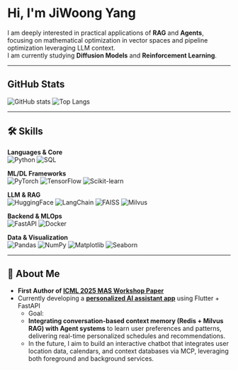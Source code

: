 # Hi, I'm JiWoong Yang  

I am deeply interested in practical applications of **RAG** and **Agents**, focusing on mathematical optimization in vector spaces and pipeline optimization leveraging LLM context.  
I am currently studying **Diffusion Models** and **Reinforcement Learning**. 

---

## GitHub Stats  
![GitHub stats](https://github-readme-stats.vercel.app/api?username=YangJiWoong96&show_icons=true&theme=radical)
![Top Langs](https://github-readme-stats.vercel.app/api/top-langs/?username=YangJiWoong96&layout=compact&theme=radical)

---

## 🛠 Skills  

**Languages & Core**  
![Python](https://img.shields.io/badge/Python-3776AB?style=for-the-badge&logo=python&logoColor=white)
![SQL](https://img.shields.io/badge/SQL-336791?style=for-the-badge&logo=postgresql&logoColor=white)

**ML/DL Frameworks**  
![PyTorch](https://img.shields.io/badge/PyTorch-EE4C2C?style=for-the-badge&logo=pytorch&logoColor=white)
![TensorFlow](https://img.shields.io/badge/TensorFlow-FF6F00?style=for-the-badge&logo=tensorflow&logoColor=white)
![Scikit-learn](https://img.shields.io/badge/Scikit--learn-F7931E?style=for-the-badge&logo=scikit-learn&logoColor=white)

**LLM & RAG**  
![HuggingFace](https://img.shields.io/badge/Transformers-FF9E0F?style=for-the-badge&logo=huggingface&logoColor=white)
![LangChain](https://img.shields.io/badge/LangChain-1D4ED8?style=for-the-badge)
![FAISS](https://img.shields.io/badge/FAISS-00599C?style=for-the-badge)
![Milvus](https://img.shields.io/badge/Milvus-0073CF?style=for-the-badge)

**Backend & MLOps**  
![FastAPI](https://img.shields.io/badge/FastAPI-009688?style=for-the-badge&logo=fastapi&logoColor=white)
![Docker](https://img.shields.io/badge/Docker-2496ED?style=for-the-badge&logo=docker&logoColor=white)

**Data & Visualization**  
![Pandas](https://img.shields.io/badge/Pandas-150458?style=for-the-badge&logo=pandas&logoColor=white)
![NumPy](https://img.shields.io/badge/NumPy-013243?style=for-the-badge&logo=numpy&logoColor=white)
![Matplotlib](https://img.shields.io/badge/Matplotlib-11557C?style=for-the-badge)
![Seaborn](https://img.shields.io/badge/Seaborn-4E4E4E?style=for-the-badge)

---

## 🌱 About Me
- **First Author of [ICML 2025 MAS Workshop Paper](https://www.arxiv.org/pdf/2507.05321)**
- Currently developing a **[personalized AI assistant app](https://github.com/YangJiWoong96/secretary_app)** using Flutter + FastAPI  
  - Goal:
  - **Integrating conversation-based context memory (Redis + Milvus RAG) with Agent systems** to learn user preferences and patterns, delivering real-time personalized schedules and recommendations.
  - In the future, I aim to build an interactive chatbot that integrates user location data, calendars, and context databases via MCP, leveraging both foreground and background services.
